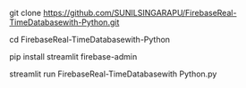 git clone https://github.com/SUNILSINGARAPU/FirebaseReal-TimeDatabasewith-Python.git

cd FirebaseReal-TimeDatabasewith-Python

pip install streamlit firebase-admin

streamlit run FirebaseReal-TimeDatabasewith Python.py
